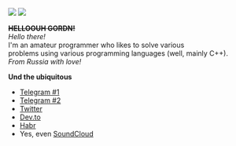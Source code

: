 ![](https://github-readme-stats.vercel.app/api?username=undnull&count_private=true&show_icons=true) ![](https://github-readme-stats.vercel.app/api/top-langs/?username=undnull&layout=compact)  

~~**HELLOOUH GORDN!**~~  
_Hello there!_  
I'm an amateur programmer who likes to solve various  
problems using various programming languages (well, mainly C++).  
_From Russia with love!_  


**Und the ubiquitous**
* [Telegram #1](https://t.me/undxx)
* [Telegram #2](https://t.me/undwastaken)
* [Twitter](https://twitter.com/undwastaken)
* [Dev.to](https://dev.to/undwastaken)
* [Habr](https://habr.com/ru/users/undbsd/)
* Yes, even [SoundCloud](https://soundcloud.com/undwastaken)
